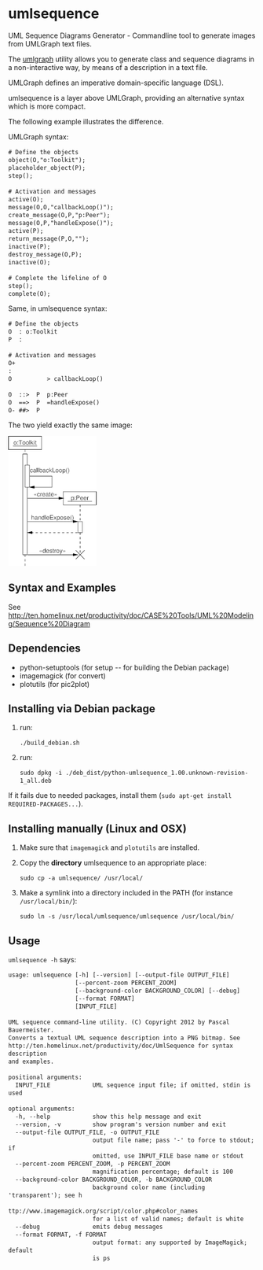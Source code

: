 umlsequence
===========

UML Sequence Diagrams Generator - Commandline tool to generate images from UMLGraph text files.

The [umlgraph](http://www.umlgraph.org/ "UMLGraph") utility allows you
to generate class and sequence diagrams in a non-interactive way, by
means of a description in a text file.

UMLGraph defines an imperative domain-specific language (DSL).

umlsequence is a layer above UMLGraph, providing an alternative syntax
which is more compact.

The following example illustrates the difference.

UMLGraph syntax:

    # Define the objects
    object(O,"o:Toolkit");
    placeholder_object(P);
    step();
    
    # Activation and messages
    active(O);
    message(O,O,"callbackLoop()");
    create_message(O,P,"p:Peer");
    message(O,P,"handleExpose()");
    active(P);
    return_message(P,O,"");
    inactive(P);
    destroy_message(O,P);
    inactive(O);
    
    # Complete the lifeline of O
    step();
    complete(O);

Same, in umlsequence syntax:

    # Define the objects
    O  : o:Toolkit
    P  :
    
    # Activation and messages
    O+
    :
    O          > callbackLoop()
    
    O  ::>  P  p:Peer
    O  ==>  P  =handleExpose()
    O- ##>  P

The two yield exactly the same image:

![example](seq-eg.gif "Example")

Syntax and Examples
-------------------

See http://ten.homelinux.net/productivity/doc/CASE%20Tools/UML%20Modeling/Sequence%20Diagram

Dependencies
------------

 * python-setuptools (for setup -- for building the Debian package)
 * imagemagick (for convert)
 * plotutils (for pic2plot)


Installing via Debian package
-----------------------------

 1. run:

        ./build_debian.sh

 1. run:

        sudo dpkg -i ./deb_dist/python-umlsequence_1.00.unknown-revision-1_all.deb

 If it fails due to needed packages, install them (`sudo apt-get install REQUIRED-PACKAGES...`).

Installing manually (Linux and OSX)
-----------------------------------

 1. Make sure that ``imagemagick`` and ``plotutils`` are installed.

 1. Copy the **directory** umlsequence to an appropriate place:

        sudo cp -a umlsequence/ /usr/local/

 1. Make a symlink into a directory included in the PATH (for instance `/usr/local/bin/`):

        sudo ln -s /usr/local/umlsequence/umlsequence /usr/local/bin/

Usage
-----

`umlsequence -h` says:

    usage: umlsequence [-h] [--version] [--output-file OUTPUT_FILE]
                       [--percent-zoom PERCENT_ZOOM]
                       [--background-color BACKGROUND_COLOR] [--debug]
                       [--format FORMAT]
                       [INPUT_FILE]
    
    UML sequence command-line utility. (C) Copyright 2012 by Pascal Bauermeister.
    Converts a textual UML sequence description into a PNG bitmap. See
    http://ten.homelinux.net/productivity/doc/UmlSequence for syntax description
    and examples.
    
    positional arguments:
      INPUT_FILE            UML sequence input file; if omitted, stdin is used
    
    optional arguments:
      -h, --help            show this help message and exit
      --version, -v         show program's version number and exit
      --output-file OUTPUT_FILE, -o OUTPUT_FILE
                            output file name; pass '-' to force to stdout; if
                            omitted, use INPUT_FILE base name or stdout
      --percent-zoom PERCENT_ZOOM, -p PERCENT_ZOOM
                            magnification percentage; default is 100
      --background-color BACKGROUND_COLOR, -b BACKGROUND_COLOR
                            background color name (including 'transparent'); see h
                            ttp://www.imagemagick.org/script/color.php#color_names
                            for a list of valid names; default is white
      --debug               emits debug messages
      --format FORMAT, -f FORMAT
                            output format: any supported by ImageMagick; default
                            is ps

